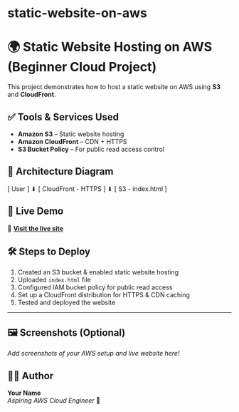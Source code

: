 # static-website-on-aws
# 🌍 Static Website Hosting on AWS (Beginner Cloud Project)

This project demonstrates how to host a static website on AWS using **S3** and **CloudFront**.

## ✅ Tools & Services Used
- **Amazon S3** – Static website hosting
- **Amazon CloudFront** – CDN + HTTPS
- **S3 Bucket Policy** – For public read access control

## 📐 Architecture Diagram

[ User ]
   ⬇
[ CloudFront - HTTPS ]
   ⬇
[ S3 - index.html ]



  
## 🚀 Live Demo  
🔗 **[Visit the live site](https://d2wamf8rbz564p.cloudfront.net)**  

## 🛠 Steps to Deploy
1. Created an S3 bucket & enabled static website hosting  
2. Uploaded `index.html` file  
3. Configured IAM bucket policy for public read access  
4. Set up a CloudFront distribution for HTTPS & CDN caching  
5. Tested and deployed the website  

---

## 🖼 Screenshots (Optional)  
_Add screenshots of your AWS setup and live website here!_  

## 👨‍💻 Author  
**Your Name**  
_Aspiring AWS Cloud Engineer_ 🚀
